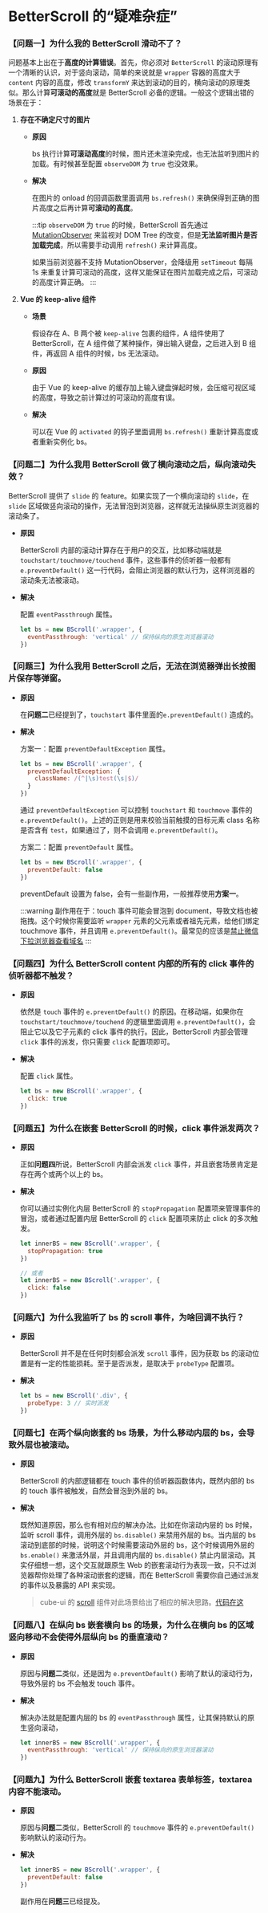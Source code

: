 # BetterScroll 的“疑难杂症”

### 【问题一】为什么我的 BetterScroll 滑动不了？

问题基本上出在于**高度的计算错误**。首先，你必须对 `BetterScroll` 的滚动原理有一个清晰的认识，对于竖向滚动，简单的来说就是 `wrapper` 容器的高度大于 `content` 内容的高度，修改 `transformY` 来达到滚动的目的，横向滚动的原理类似。那么计算**可滚动的高度**就是 BetterScroll 必备的逻辑。一般这个逻辑出错的场景在于：

  1. **存在不确定尺寸的图片**

      - **原因**

        bs 执行计算**可滚动高度**的时候，图片还未渲染完成，也无法监听到图片的加载。有时候甚至配置 `observeDOM` 为 `true` 也没效果。

      - **解决**

        在图片的 onload 的回调函数里面调用 `bs.refresh()` 来确保得到正确的图片高度之后再计算**可滚动的高度**。

        :::tip
        `observeDOM` 为 `true` 的时候，BetterScroll 首先通过 [MutationObserver](https://developer.mozilla.org/zh-CN/docs/Web/API/MutationObserver) 来监视对 DOM Tree 的改变，但是**无法监听图片是否加载完成**，所以需要手动调用 `refresh()` 来计算高度。

        如果当前浏览器不支持 MutationObserver，会降级用 `setTimeout` 每隔 1s 来重复计算可滚动的高度，这样又能保证在图片加载完成之后，可滚动的高度计算正确。
        :::

  2. **Vue 的 keep-alive 组件**

      - **场景**

        假设存在 A、B 两个被 `keep-alive` 包裹的组件，A 组件使用了 BetterScroll，在 A 组件做了某种操作，弹出输入键盘，之后进入到 B 组件，再返回 A 组件的时候，bs 无法滚动。

      - **原因**

        由于 Vue 的 keep-alive 的缓存加上输入键盘弹起时候，会压缩可视区域的高度，导致之前计算过的可滚动的高度有误。

      - **解决**

        可以在 Vue 的 `activated` 的钩子里面调用 `bs.refresh()` 重新计算高度或者重新实例化 bs。

### 【问题二】为什么我用 BetterScroll 做了横向滚动之后，纵向滚动失效？

BetterScroll 提供了 `slide` 的 feature。如果实现了一个横向滚动的 `slide`，在 `slide` 区域做竖向滚动的操作，无法冒泡到浏览器，这样就无法操纵原生浏览器的滚动条了。

- **原因**

  BetterScroll 内部的滚动计算存在于用户的交互，比如移动端就是 `touchstart/touchmove/touchend` 事件，这些事件的侦听器一般都有 `e.preventDefault()` 这一行代码，会阻止浏览器的默认行为，这样浏览器的滚动条无法被滚动。

- **解决**

  配置 `eventPassthrough` 属性。

  ```js
  let bs = new BScroll('.wrapper', {
    eventPassthrough: 'vertical' // 保持纵向的原生浏览器滚动
  })
  ```

### 【问题三】为什么我用 BetterScroll 之后，无法在浏览器弹出长按图片保存等弹窗。

- **原因**

  在**问题二**已经提到了，`touchstart` 事件里面的`e.preventDefault()` 造成的。

- **解决**

  方案一：配置 `preventDefaultException` 属性。

  ```js
  let bs = new BScroll('.wrapper', {
    preventDefaultException: {
      className: /(^|\s)test(\s|$)/
    }
  })
  ```

  通过 `preventDefaultException` 可以控制 `touchstart` 和 `touchmove` 事件的 `e.preventDefault()`。上述的正则是用来校验当前触摸的目标元素 class 名称是否含有 `test`，如果通过了，则不会调用 `e.preventDefault()`。

  方案二：配置 `preventDefault` 属性。

  ```js
  let bs = new BScroll('.wrapper', {
    preventDefault: false
  })
  ```

  preventDefault 设置为 false，会有一些副作用，一般推荐使用**方案一**。

  :::warning
  副作用在于：touch 事件可能会冒泡到 document，导致文档也被拖拽。这个时候你需要监听 `wrapper` 元素的父元素或者祖先元素，给他们绑定 touchmove 事件，并且调用 `e.preventDefault()`。最常见的应该是[禁止微信下拉浏览器查看域名](https://www.cnblogs.com/jasonwang2y60/p/6848464.html)
  :::

### 【问题四】为什么 BetterScroll content 内部的所有的 click 事件的侦听器都不触发？

- **原因**

  依然是 `touch` 事件的 `e.preventDefault()` 的原因。在移动端，如果你在 `touchstart/touchmove/touchend` 的逻辑里面调用 `e.preventDefault()`，会阻止它以及它子元素的 click 事件的执行。因此，BetterScroll 内部会管理 `click` 事件的派发，你只需要 `click` 配置项即可。

- **解决**

  配置 `click` 属性。

  ```js
  let bs = new BScroll('.wrapper', {
    click: true
  })
  ```

### 【问题五】为什么在嵌套 BetterScroll 的时候，click 事件派发两次？

- **原因**

  正如**问题四**所说，BetterScroll 内部会派发 `click` 事件，并且嵌套场景肯定是存在两个或两个以上的 bs。

- **解决**

  你可以通过实例化内层 BetterScroll 的 `stopPropagation` 配置项来管理事件的冒泡，或者通过配置内层 BetterScroll 的 `click` 配置项来防止 click 的多次触发。

  ```js
  let innerBS = new BScroll('.wrapper', {
    stopPropagation: true
  })

  // 或者
  let innerBS = new BScroll('.wrapper', {
    click: false
  })
  ```

### 【问题六】为什么我监听了 bs 的 scroll 事件，为啥回调不执行？

- **原因**

  BetterScroll 并不是在任何时刻都会派发 `scroll` 事件，因为获取 bs 的滚动位置是有一定的性能损耗。至于是否派发，是取决于 `probeType` 配置项。

- **解决**

  ```js
  let bs = new BScroll('.div', {
    probeType: 3 // 实时派发
  })
  ```

### 【问题七】在两个纵向嵌套的 bs 场景，为什么移动内层的 bs，会导致外层也被滚动。

- **原因**

  BetterScroll 的内部逻辑都在 touch 事件的侦听器函数体内，既然内部的 bs 的 touch 事件被触发，自然会冒泡到外层的 bs。

- **解决**

  既然知道原因，那么也有相对应的解决办法。比如在你滚动内层的 bs 时候，监听 scroll 事件，调用外层的 `bs.disable()` 来禁用外层的 bs。当内层的 bs 滚动到底部的时候，说明这个时候需要滚动外层的 bs，这个时候调用外层的 `bs.enable()` 来激活外层，并且调用内层的 `bs.disable()` 禁止内层滚动。其实仔细想一想，这个交互就跟原生 Web 的嵌套滚动行为表现一致，只不过浏览器帮你处理了各种滚动嵌套的逻辑，而在 BetterScroll 需要你自己通过派发的事件以及暴露的 API 来实现。

  > cube-ui 的 [scroll](https://didi.github.io/cube-ui/example/#/scroll/v-scrolls) 组件对此场景给出了相应的解决思路。[代码在这](https://github.com/didi/cube-ui/blob/dev/src/components/scroll/scroll.vue)

### 【问题八】在纵向 bs 嵌套横向 bs 的场景，为什么在横向 bs 的区域竖向移动不会使得外层纵向 bs 的垂直滚动？

- **原因**

  原因与**问题二**类似，还是因为 `e.preventDefault()` 影响了默认的滚动行为，导致外层的 bs 不会触发 touch 事件。

- **解决**

  解决办法就是配置内层的 bs 的 `eventPassthrough` 属性，让其保持默认的原生竖向滚动，

  ```js
  let innerBS = new BScroll('.wrapper', {
    eventPassthrough: 'vertical' // 保持纵向的原生浏览器滚动
  })
  ```

### 【问题九】为什么 BetterScroll 嵌套 textarea 表单标签，textarea 内容不能滚动。

- **原因**

  原因与**问题二**类似，BetterScroll 的 `touchmove` 事件的 `e.preventDefault()` 影响默认的滚动行为。

- **解决**

  ```js
  let innerBS = new BScroll('.wrapper', {
    preventDefault: false
  })
  ```

  副作用在**问题三**已经提及。